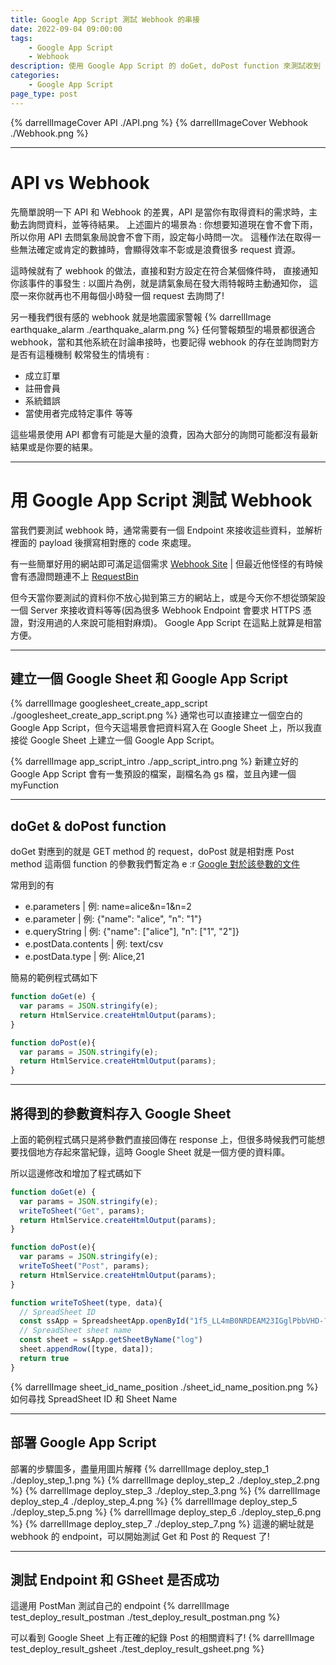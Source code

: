 ```yaml
---
title: Google App Script 測試 Webhook 的串接
date: 2022-09-04 09:00:00
tags: 
	- Google App Script
	- Webhook
description: 使用 Google App Script 的 doGet, doPost function 來測試收到 get post request 的情形，很常利用在一些 webhook 的串接時想要有個臨時的地方測試 payload 時會用到。
categories: 
	- Google App Script
page_type: post
---
```


{% darrellImageCover API ./API.png %}
{% darrellImageCover Webhook ./Webhook.png %}

---

# API vs Webhook

先簡單說明一下 API 和 Webhook 的差異，API 是當你有取得資料的需求時，主動去詢問資料，並等待結果。
上述圖片的場景為 : 你想要知道現在會不會下雨，所以你用 API 去問氣象局說會不會下雨，設定每小時問一次。
這種作法在取得一些無法確定或肯定的數據時，會顯得效率不彰或是浪費很多 request 資源。

這時候就有了 webhook 的做法，直接和對方設定在符合某個條件時，
直接通知你該事件的事發生 : 
以圖片為例，就是請氣象局在發大雨特報時主動通知你，
這麼一來你就再也不用每個小時發一個 request 去詢問了!

另一種我們很有感的 webhook 就是地震國家警報
{% darrellImage earthquake_alarm ./earthquake_alarm.png %}
任何警報類型的場景都很適合 webhook，當和其他系統在討論串接時，也要記得 webhook 的存在並詢問對方是否有這種機制
較常發生的情境有 : 
- 成立訂單
- 註冊會員
- 系統錯誤
- 當使用者完成特定事件
等等

這些場景使用 API 都會有可能是大量的浪費，因為大部分的詢問可能都沒有最新結果或是你要的結果。

---

# 用 Google App Script 測試 Webhook

當我們要測試 webhook 時，通常需要有一個 Endpoint 來接收這些資料，並解析裡面的 payload 後撰寫相對應的 code 來處理。

有一些簡單好用的網站即可滿足這個需求
[Webhook Site](https://webhook.site/)
| 但最近他怪怪的有時候會有憑證問題連不上
[RequestBin](https://requestbin.com/)

但今天當你要測試的資料你不放心拋到第三方的網站上，或是今天你不想從頭架設一個 Server 來接收資料等等(因為很多 Webhook Endpoint 會要求 HTTPS 憑證，對沒用過的人來說可能相對麻煩)。 Google App Script 在這點上就算是相當方便。

---

## 建立一個 Google Sheet 和 Google App Script

{% darrellImage googlesheet_create_app_script ./googlesheet_create_app_script.png %}
通常也可以直接建立一個空白的 Google App Script，但今天這場景會把資料寫入在 Google Sheet 上，所以我直接從 Google Sheet 上建立一個 Google App Script。

{% darrellImage app_script_intro ./app_script_intro.png %}
新建立好的 Google App Script 會有一隻預設的檔案，副檔名為 gs 檔，並且內建一個 myFunction

---

## doGet & doPost function

doGet 對應到的就是 GET method 的 request，doPost 就是相對應 Post method
這兩個 function 的參數我們暫定為 e :r
[Google 對於該參數的文件](https://developers.google.com/apps-script/guides/web#request_parameters)

常用到的有
- e.parameters
| 例: name=alice&n=1&n=2
- e.parameter
| 例: {"name": "alice", "n": "1"}
- e.queryString
| 例: {"name": ["alice"], "n": ["1", "2"]}
- e.postData.contents
| 例: text/csv
- e.postData.type
| 例: Alice,21

簡易的範例程式碼如下
```javascript
function doGet(e) {
  var params = JSON.stringify(e);
  return HtmlService.createHtmlOutput(params);
}

function doPost(e){
  var params = JSON.stringify(e);
  return HtmlService.createHtmlOutput(params);
}
```

---
## 將得到的參數資料存入 Google Sheet

上面的範例程式碼只是將參數們直接回傳在 response 上，但很多時候我們可能想要找個地方存起來當紀錄，這時 Google Sheet 就是一個方便的資料庫。

所以這邊修改和增加了程式碼如下
```javascript
function doGet(e) {
  var params = JSON.stringify(e);
  writeToSheet("Get", params);
  return HtmlService.createHtmlOutput(params);
}

function doPost(e){
  var params = JSON.stringify(e);
  writeToSheet("Post", params);
  return HtmlService.createHtmlOutput(params);
}

function writeToSheet(type, data){
  // SpreadSheet ID
  const ssApp = SpreadsheetApp.openById("1f5_LL4mB0NRDEAM23IGglPbbVHD-??????????");
  // SpreadSheet sheet name
  const sheet = ssApp.getSheetByName("log")
  sheet.appendRow([type, data]);
  return true
}
```

{% darrellImage sheet_id_name_position ./sheet_id_name_position.png %}
如何尋找 SpreadSheet ID 和 Sheet Name

---
## 部署 Google App Script

部署的步驟圖多，盡量用圖片解釋
{% darrellImage deploy_step_1 ./deploy_step_1.png %}
{% darrellImage deploy_step_2 ./deploy_step_2.png %}
{% darrellImage deploy_step_3 ./deploy_step_3.png %}
{% darrellImage deploy_step_4 ./deploy_step_4.png %}
{% darrellImage deploy_step_5 ./deploy_step_5.png %}
{% darrellImage deploy_step_6 ./deploy_step_6.png %}
{% darrellImage deploy_step_7 ./deploy_step_7.png %}
這邊的網址就是 webhook 的 endpoint，可以開始測試 Get 和 Post 的 Request 了!

---
## 測試 Endpoint 和 GSheet 是否成功

這邊用 PostMan 測試自己的 endpoint
{% darrellImage test_deploy_result_postman ./test_deploy_result_postman.png %}

可以看到 Google Sheet 上有正確的紀錄 Post 的相關資料了!
{% darrellImage test_deploy_result_gsheet ./test_deploy_result_gsheet.png %}
